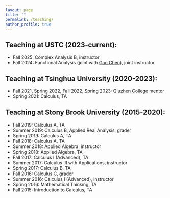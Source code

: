 ```yaml
---
layout: page
title: ""
permalink: /teaching/
author_profile: true
---
```


Teaching at USTC (2023-current):
----------
* Fall 2025: Complex Analysis B, instructor
* Fall 2024: Functional Analysis (joint with [Gao Chen](http://staff.ustc.edu.cn/~chengao1/)), joint instructor

Teaching at Tsinghua University (2020-2023):
---------
* Fall 2021, Spring 2022, Fall 2022, Spring 2023: [Qiuzhen College](https://qzc.tsinghua.edu.cn) mentor
* Spring 2021: Calculus, TA

Teaching at Stony Brook University (2015-2020):
--------
* Fall 2019: Calculus A, TA
* Summer 2019: Calculus B, Applied Real Analysis, grader
* Spring 2019: Calculus A, TA
* Fall 2018: Calculus A, TA
* Summer 2018: Applied Algebra, instructor
* Spring 2018: Applied Algebra, TA
* Fall 2017: Calculus I (Advanced), TA
* Summer 2017: Calculus III with Applications, instructor
* Spring 2017: Calculus B, TA
* Fall 2016: Calculus C, grader
* Summer 2016: Calculus I (Advanced), instructor
* Spring 2016: Mathematical Thinking, TA
* Fall 2015: Introduction to Calculus, TA
